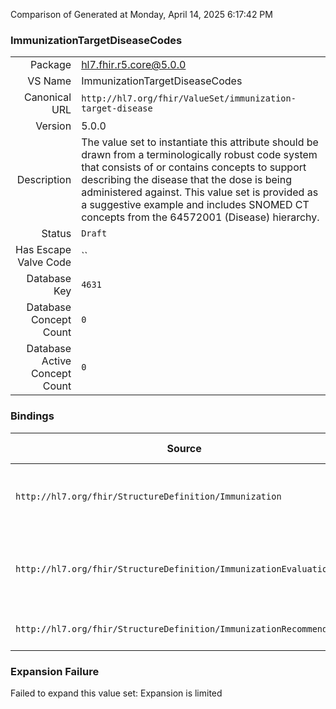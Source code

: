 Comparison of 
Generated at Monday, April 14, 2025 6:17:42 PM

### ImmunizationTargetDiseaseCodes

|      |     |
| ---: | --- |
| Package | hl7.fhir.r5.core@5.0.0 |
| VS Name | ImmunizationTargetDiseaseCodes |
| Canonical URL | `http://hl7.org/fhir/ValueSet/immunization-target-disease` |
| Version | 5.0.0 |
| Description | The value set to instantiate this attribute should be drawn from a terminologically robust code system that consists of or contains concepts to support describing the disease that the dose is being administered against. This value set is provided as a suggestive example and includes SNOMED CT concepts from the 64572001 (Disease) hierarchy. |
| Status | `Draft` |
| Has Escape Valve Code | `` |
| Database Key | `4631` |
| Database Concept Count | `0` |
| Database Active Concept Count | `0` |
### Bindings

| Source | Element | Binding | Strength | Element Short |
| ------ | ------- | ------- | -------- | ------------- |
| `http://hl7.org/fhir/StructureDefinition/Immunization` | `Immunization.protocolApplied.targetDisease` | `http://hl7.org/fhir/ValueSet/immunization-target-disease` | `Example` | Vaccine preventatable disease being targeted |
| `http://hl7.org/fhir/StructureDefinition/ImmunizationEvaluation` | `ImmunizationEvaluation.targetDisease` | `http://hl7.org/fhir/ValueSet/immunization-target-disease` | `Example` | The vaccine preventable disease schedule being evaluated |
| `http://hl7.org/fhir/StructureDefinition/ImmunizationRecommendation` | `ImmunizationRecommendation.recommendation.targetDisease` | `http://hl7.org/fhir/ValueSet/immunization-target-disease` | `Example` | Disease to be immunized against |

### Expansion Failure

Failed to expand this value set: Expansion is limited
